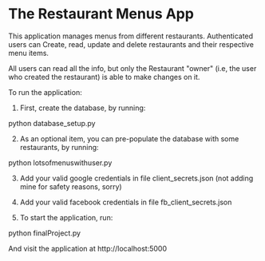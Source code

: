 The Restaurant Menus App
========================

This application manages menus from different restaurants. Authenticated users can
Create, read, update and delete restaurants and their respective menu items. 

All users can read all the info, but only the Restaurant "owner" (i.e, the user 
who created the restaurant) is able to make changes on it.

To run the application:

1. First, create the database, by running:

python database_setup.py

2. As an optional item, you can pre-populate the database with some restaurants, by running:

python lotsofmenuswithuser.py

3. Add your valid google credentials in file client_secrets.json (not adding mine for safety reasons, sorry)

4. Add your valid facebook credentials in file fb_client_secrets.json 

5. To start the application, run:

python finalProject.py

And visit the application at http://localhost:5000
